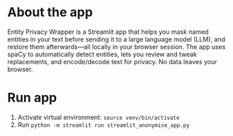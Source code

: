 # About the app
Entity Privacy Wrapper is a Streamlit app that helps you mask named entities in your text before sending it to a large language model (LLM), and restore them afterwards—all locally in your browser session. The app uses spaCy to automatically detect entities, lets you review and tweak replacements, and encode/decode text for privacy. No data leaves your browser.

# Run app
1. Activate virtual environment: `source venv/bin/activate`
2. Run `python -m streamlit run streamlit_anonymise_app.py`